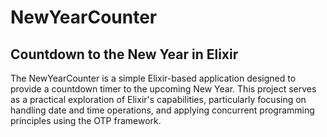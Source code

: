 # NewYearCounter

## Countdown to the New Year in Elixir

The NewYearCounter is a simple Elixir-based application designed to provide a countdown timer to the upcoming New Year. This project serves as a practical exploration of Elixir's capabilities, particularly focusing on handling date and time operations, and applying concurrent programming principles using the OTP framework.
